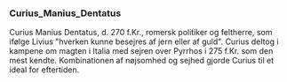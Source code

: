 ### Curius_Manius_Dentatus


Curius Manius Dentatus, d. 270 f.Kr., romersk politiker og feltherre, som ifølge Livius "hverken kunne besejres af jern eller af guld". Curius deltog i kampene om magten i Italia med sejren over Pyrrhos i 275 f.Kr. som den mest kendte. Kombinationen af nøjsomhed og sejhed gjorde Curius til et ideal for eftertiden.
